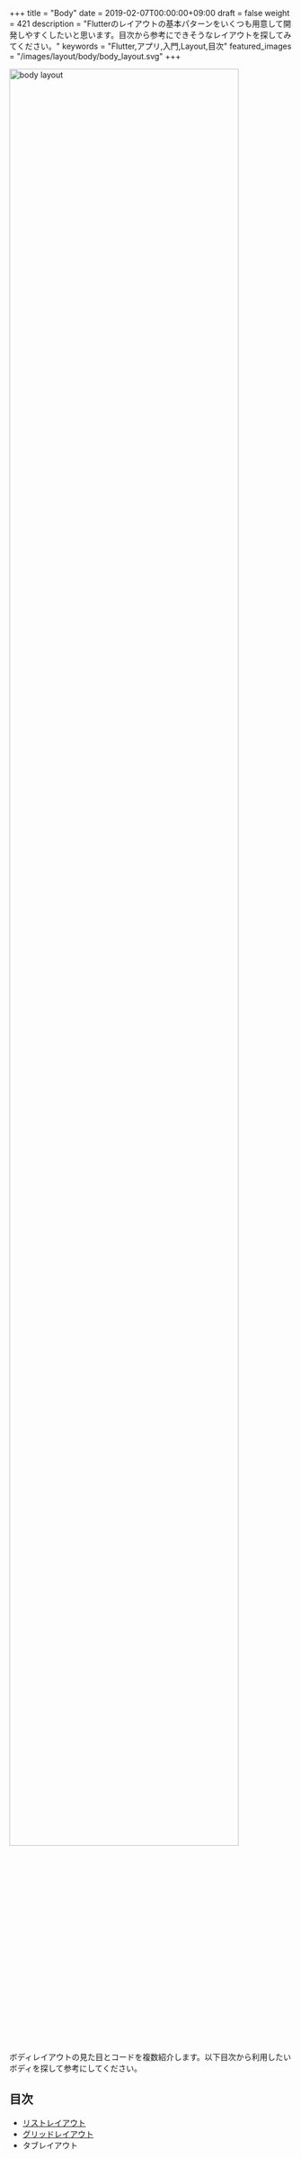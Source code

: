 +++
title = "Body"
date = 2019-02-07T00:00:00+09:00
draft = false
weight = 421
description = "Flutterのレイアウトの基本パターンをいくつも用意して開発しやすくしたいと思います。目次から参考にできそうなレイアウトを探してみてください。"
keywords = "Flutter,アプリ,入門,Layout,目次"
featured_images = "/images/layout/body/body_layout.svg"
+++

<img src="/images/layout/body/body_layout.svg" width="90%" alt="body layout">

ボディレイアウトの見た目とコードを複数紹介します。以下目次から利用したいボディを探して参考にしてください。

## 目次

- [リストレイアウト](list/)
- [グリッドレイアウト](grid/)
- タブレイアウト
